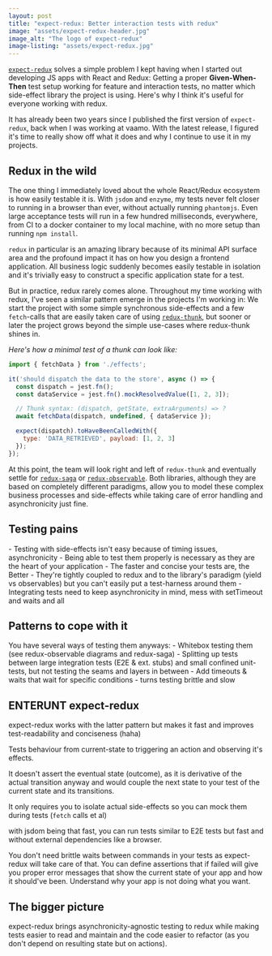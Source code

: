 ```yaml
---
layout: post
title: "expect-redux: Better interaction tests with redux"
image: "assets/expect-redux-header.jpg"
image_alt: "The logo of expect-redux"
image-listing: "assets/expect-redux.jpg"
---
```

[`expect-redux`](https://github.com/rradczewski/expect-redux/) solves a simple problem I kept having when I started out developing JS apps with React and Redux: Getting a proper **Given-When-Then** test setup working for feature and interaction tests, no matter which side-effect library the project is using. Here's why I think it's useful for everyone working with redux.

It has already been two years since I published the first version of `expect-redux`, back when I was working at vaamo. With the latest release, I figured it's time to really show off what it does and why I continue to use it in my projects.

## Redux in the wild

The one thing I immediately loved about the whole React/Redux ecosystem is how easily testable it is. With `jsdom` and `enzyme`, my tests never felt closer to running in a browser than ever, without actually running `phantomjs`. Even large acceptance tests will run in a few hundred milliseconds, everywhere, from CI to a docker container to my local machine, with no more setup than running `npm install`.

`redux` in particular is an amazing library because of its minimal API surface area and the profound impact it has on how you design a frontend application. All business logic suddenly becomes easily testable in isolation and it's trivially easy to construct a specific application state for a test.

But in practice, redux rarely comes alone. Throughout my time working with redux, I've seen a similar pattern emerge in the projects I'm working in: We start the project with some simple synchronous side-effects and a few `fetch`-calls that are easily taken care of using [`redux-thunk`](https://github.com/reduxjs/redux-thunk), but sooner or later the project grows beyond the simple use-cases where redux-thunk shines in.

*Here's how a minimal test of a thunk can look like:*
```js
import { fetchData } from './effects';

it('should dispatch the data to the store', async () => {
  const dispatch = jest.fn();
  const dataService = jest.fn().mockResolvedValue([1, 2, 3]);

  // Thunk syntax: (dispatch, getState, extraArguments) => ?
  await fetchData(dispatch, undefined, { dataService });

  expect(dispatch).toHaveBeenCalledWith({
    type: 'DATA_RETRIEVED', payload: [1, 2, 3]
  });
});
```

At this point, the team will look right and left of `redux-thunk` and eventually settle for [`redux-saga`](https://redux-saga.js.org/) or [`redux-observable`](https://redux-observable.js.org/).
Both libraries, although they are based on completely different paradigms, allow you to model these complex business processes and side-effects while taking care of error handling and asynchronicity just fine.

## Testing pains

<TODO>
- Testing with side-effects isn't easy because of timing issues, asynchronicity
- Being able to test them properly is necessary as they are the heart of your application
- The faster and concise your tests are, the Better
- They're tightly coupled to redux and to the library's paradigm (yield vs observables) but you can't easily put a test-harness around them
- Integrating tests need to keep asynchronicity in mind, mess with setTimeout and waits and all
</TODO>

## Patterns to cope with it

<TODO>
You have several ways of testing them anyways:
- Whitebox testing them (see redux-observable diagrams and redux-saga)
- Splitting up tests between large integration tests (E2E & ext. stubs) and small confined unit-tests, but not testing the seams and layers in between
- Add timeouts & waits that wait for specific conditions - turns testing brittle and slow
</TODO>

## ENTERUNT expect-redux

<TODO>
expect-redux works with the latter pattern but makes it fast and improves test-readability and conciseness (haha)

Tests behaviour from current-state to triggering an action and observing it's effects.

It doesn't assert the eventual state (outcome), as it is derivative of the actual transition anyway and would couple the next state to your test of the current state and its transitions.

It only requires you to isolate actual side-effects so you can mock them during tests (`fetch` calls et al)

with jsdom being that fast, you can run tests similar to E2E tests but fast and without external dependencies like a browser.

You don't need brittle waits between commands in your tests as expect-redux will take care of that. You can define assertions that if failed will give you proper error messages that show the current state of your app and how it should've been. Understand why your app is not doing what you want.
</TODO>

## The bigger picture

<TODO>
expect-redux brings asynchronicity-agnostic testing to redux while making tests easier to read and maintain and the code easier to refactor (as you don't depend on resulting state but on actions).
</TODO>
